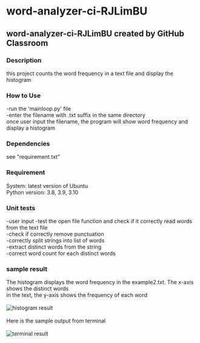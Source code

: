 # word-analyzer-ci-RJLimBU
## word-analyzer-ci-RJLimBU created by GitHub Classroom <br />
### Description <br />
this project counts the word frequency in a text file and display the histogram <br />
### How to Use <br />
-run the 'mainloop.py' file <br />
-enter the filename with .txt suffix in the same directory <br />
once user input the filename, the program will show word frequency and display a histogram <br />
### Dependencies <br />
see "requirement.txt" <br />
### Requirement
System: latest version of Ubuntu <br />
Python version: 3.8, 3.9, 3.10 <br />
### Unit tests
-user input
-test the open file function and check if it correctly read words from the text file <br />
-check if correctly remove punctuation <br />
-correctly split strings into list of words <br /> 
-extract distinct words from the string <br />
-correct word count for each distinct words <br />
### sample result
The histogram displays the word frequency in the example2.txt. The x-axis shows the distinct words <br /> 
in the text, the y-axis shows the frequency of each word <br />
<br />
![histogram result](/images/sample_output)
<br />
<br />
Here is the sample output from terminal <br />
<br />
![terminal result](/images/sample_output_terminal)
<br />
